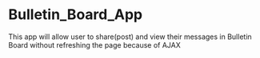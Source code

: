 # Bulletin_Board_App
This app will allow user to share(post) and view their messages in Bulletin Board without refreshing the page because of AJAX 
